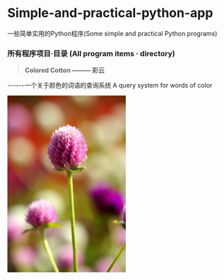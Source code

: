 # Simple-and-practical-python-app
一些简单实用的Python程序(Some simple and practical Python programs)


### 所有程序项目·目录 (All program items · directory)

>**Colored Cotton ——— 彩云**

------一个关于颜色的词语的查询系统    A query system for words of color


![千日红](a.jpg)
